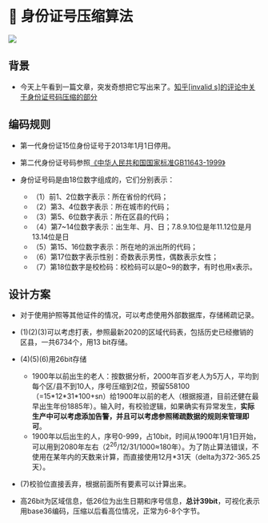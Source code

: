 # 🪪 身份证号压缩算法

<p align="left">
  <a href="https://orca-zhang.github.io/idcmpr" alt='docs'>
    <img src="https://img.shields.io/badge/docs-在线demo点我-green.svg?style=for-the-badge">
  </a>
</p>

## 背景

- 今天上午看到一篇文章，突发奇想把它写出来了。[知乎[invalid s]的评论中关于身份证号码压缩的部分](https://www.zhihu.com/question/551451538/answer/2667817410)

## 编码规则

- 第一代身份证15位身份证号于2013年1月1日停用。

- 第二代身份证号码参照[《中华人民共和国国家标准GB11643-1999》](https://openstd.samr.gov.cn/bzgk/gb/newGbInfo?hcno=080D6FBF2BB468F9007657F26D60013E)

- 身份证号码是由18位数字组成的，它们分别表示：
  - （1）前1、2位数字表示：所在省份的代码；
  - （2）第3、4位数字表示：所在城市的代码；
  - （3）第5、6位数字表示：所在区县的代码；
  - （4）第7~14位数字表示：出生年、月、日；7.8.9.10位是年11.12位是月13.14位是日
  - （5）第15、16位数字表示：所在地的派出所的代码；
  - （6）第17位数字表示性别：奇数表示男性，偶数表示女性；
  - （7）第18位数字是校检码：校检码可以是0~9的数字，有时也用x表示。

## 设计方案

  - 对于使用护照等其他证件的情况，可以考虑使用外部数据库，存储稀疏记录。

  - (1)(2)(3)可以考虑打表，参照最新2020的区域代码表，包括历史已经撤销的区县，一共6734个，用13 bit存储。

  - (4)(5)(6)用26bit存储
    - 1900年以前出生的老人：按数据分析，2000年百岁老人为5万人，平均到每个区/县不到10人，序号压缩到2位，预留558100（=15\*12\*31\*100+sn）给1900年以前的老人（根据报道，目前还健在最早出生年份1885年）。输入时，有校验逻辑，如果确实有异常发生，**实际生产中可以考虑添加告警，并且可以考虑参照稀疏数据的规则来管理即可**。
    - 1900年以后出生的人，序号0-999，占10bit，时间从1900年1月1日开始，可以用到2080年左右（2<sup>26</sup>/12/31/1000≈180年）。为了防止算法错误，不使用在某年内的天数来计算，而直接使用12月\*31天（delta为372-365.25天）。

  - (7)校验位直接丢弃，根据前面所有要素可以计算出来。

  - 高26bit为区域信息，低26位为出生日期和序号信息，**总计39bit**，可视化表示用base36编码，压缩以后看高位情况，正常为6-8个字节。